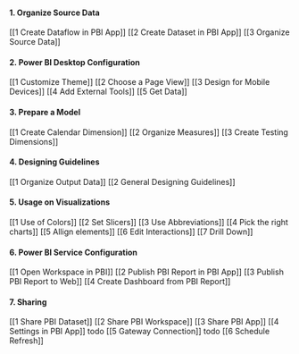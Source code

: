 #### 1. Organize Source Data
[[1 Create Dataflow in PBI App]]
[[2 Create Dataset in PBI App]]
[[3 Organize Source Data]]

#### 2. Power BI Desktop Configuration
[[1 Customize Theme]]
[[2 Choose a Page View]]
[[3 Design for Mobile Devices]]
[[4 Add External Tools]]
[[5 Get Data]]

#### 3. Prepare a Model
[[1 Create Calendar Dimension]]
[[2 Organize Measures]]
[[3 Create Testing Dimensions]]

#### 4. Designing Guidelines
[[1 Organize Output Data]]
[[2 General Designing Guidelines]]

#### 5. Usage on Visualizations
[[1 Use of Colors]]
[[2 Set Slicers]]
[[3 Use Abbreviations]]
[[4 Pick the right charts]]
[[5 Allign elements]]
[[6 Edit Interactions]]
[[7 Drill Down]]

#### 6. Power BI Service Configuration
[[1 Open Workspace in PBI]]
[[2 Publish PBI Report in PBI App]]
[[3 Publish PBI Report to Web]]
[[4 Create Dashboard from PBI Report]]

#### 7. Sharing
[[1 Share PBI Dataset]]
[[2 Share PBI Workspace]]
[[3 Share PBI App]]
[[4 Settings in PBI App]] todo
[[5 Gateway Connection]] todo
[[6 Schedule Refresh]]